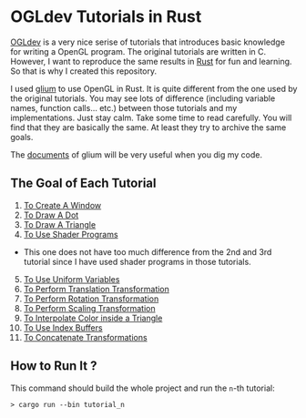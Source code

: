 # OGLdev Tutorials in Rust

[OGLdev](http://ogldev.atspace.co.uk/) is a very nice serise of tutorials that introduces basic knowledge for writing a OpenGL program. The original tutorials are written in C. However, I want to reproduce the same results in [Rust](https://www.rust-lang.org/) for fun and learning. So that is why I created this repository.

I used [glium](https://github.com/tomaka/glium) to use OpenGL in Rust. It is quite different from the one used by the original tutorials. You may see lots of difference (including variable names, function calls... etc.) between those tutorials and my implementations. Just stay calm. Take some time to read carefully. You will find that they are basically the same. At least they try to archive the same goals.

The [documents](http://tomaka.github.io/glium/glium/index.html) of glium will be very useful when you dig my code.

## The Goal of Each Tutorial

1. [To Create A Window](src/bin/tutorial_01.rs)
2. [To Draw A Dot](src/bin/tutorial_02.rs)
3. [To Draw A Triangle](src/bin/tutorial_03.rs)
4. [To Use Shader Programs](src/bin/tutorial_04.rs)
  - This one does not have too much difference from the 2nd and 3rd tutorial since I have used shader programs in those tutorials.
5. [To Use Uniform Variables](src/bin/tutorial_05.rs)
6. [To Perform Translation Transformation](src/bin/tutorial_06.rs)
7. [To Perform Rotation Transformation](src/bin/tutorial_07.rs)
8. [To Perform Scaling Transformation](src/bin/tutorial_08.rs)
9. [To Interpolate Color inside a Triangle](src/bin/tutorial_09.rs)
10. [To Use Index Buffers](src/bin/tutorial_10.rs)
11. [To Concatenate Transformations](src/bin/tutorial_11.rs)

## How to Run It ?

This command should build the whole project and run the `n`-th tutorial:

```
> cargo run --bin tutorial_n
```
